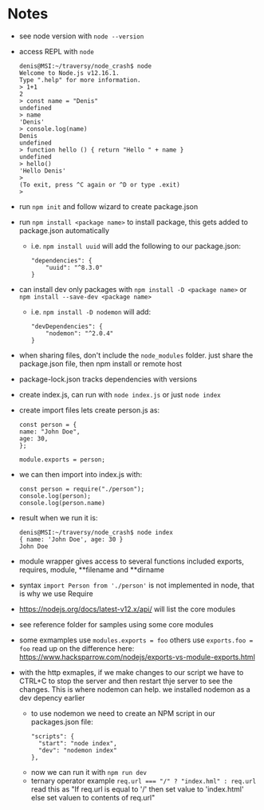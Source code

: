 # Notes

- see node version with `node --version`
- access REPL with `node`
  ```
  denis@MSI:~/traversy/node_crash$ node
  Welcome to Node.js v12.16.1.
  Type ".help" for more information.
  > 1+1
  2
  > const name = "Denis"
  undefined
  > name
  'Denis'
  > console.log(name)
  Denis
  undefined
  > function hello () { return "Hello " + name }
  undefined
  > hello()
  'Hello Denis'
  >
  (To exit, press ^C again or ^D or type .exit)
  >
  ```
- run `npm init` and follow wizard to create package.json
- run `npm install <package name>` to install package, this gets added to package.json automatically
  - i.e. `npm install uuid` will add the following to our package.json:
    ```
    "dependencies": {
        "uuid": "^8.3.0"
    }
    ```
- can install dev only packages with `npm install -D <package name>` or ` npm install --save-dev <package name>`
  - i.e. `npm install -D nodemon` will add:
    ```
    "devDependencies": {
        "nodemon": "^2.0.4"
    }
    ```
- when sharing files, don't include the `node_modules` folder. just share the package.json file, then npm install or remote host
- package-lock.json tracks dependencies with versions
- create index.js, can run with `node index.js` or just `node index`
- create import files lets create person.js as:

  ```
  const person = {
  name: "John Doe",
  age: 30,
  };

  module.exports = person;
  ```

- we can then import into index.js with:
  ```
  const person = require("./person");
  console.log(person);
  console.log(person.name)
  ```
- result when we run it is:
  ```
  denis@MSI:~/traversy/node_crash$ node index
  { name: 'John Doe', age: 30 }
  John Doe
  ```
- module wrapper gives access to several functions included exports, requires, module, **filename and **dirname
- syntax `import Person from './person'` is not implemented in node, that is why we use Require
- https://nodejs.org/docs/latest-v12.x/api/ will list the core modules
- see reference folder for samples using some core modules
- some exmamples use `modules.exports = foo` others use `exports.foo = foo` read up on the difference here: https://www.hacksparrow.com/nodejs/exports-vs-module-exports.html
- with the http exmaples, if we make changes to our script we have to CTRL+C to stop the server and then restart thje server to see the changes. This is where nodemon can help. we installed nodemon as a dev depency earlier
  - to use nodemon we need to create an NPM script in our packages.json file:
    ```
    "scripts": {
      "start": "node index",
      "dev": "nodemon index"
    },
    ```
  - now we can run it with `npm run dev`
  - ternary operator example `req.url === "/" ? "index.hml" : req.url` read this as "If req.url is equal to '/' then set value to 'index.html' else set valuen to contents of req.url"
